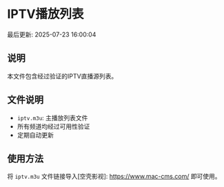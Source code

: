 # IPTV播放列表

最后更新: 2025-07-23 16:00:04


## 说明

本文件包含经过验证的IPTV直播源列表。

## 文件说明

- `iptv.m3u`: 主播放列表文件
- 所有频道均经过可用性验证
- 定期自动更新

## 使用方法

将 `iptv.m3u` 文件链接导入[空壳影视]: https://www.mac-cms.com/ 即可使用。
